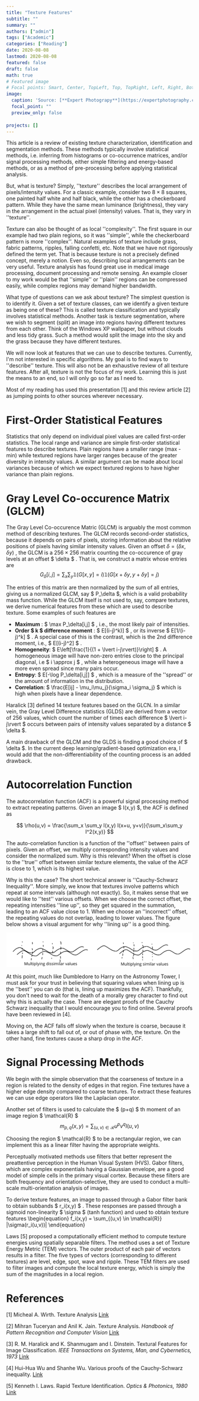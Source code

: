 ```yaml
---
title: "Texture Features"
subtitle: ""
summary: ""
authors: ["admin"]
tags: ["Academic"]
categories: ["Reading"]
date: 2020-08-08
lastmod: 2020-08-08
featured: false
draft: false
math: true
# Featured image
# Focal points: Smart, Center, TopLeft, Top, TopRight, Left, Right, BottomLeft, Bottom, BottomRight.
image:
  caption: 'Source: [**Expert Photograpy**](https://expertphotography.com/wp-content/uploads/2018/09/texture-photography-wood-bark.jpg)'
  focal_point: ""
  preview_only: false

projects: []
---
```


This article is a review of existing texture characterization, identification and segmentation methods. These methods typically involve statistical methods, i.e. inferring from histograms or co-occurrence matrices, and/or signal processing methods, either simple filtering and energy-based methods, or as a method of pre-processing before applying statistical analysis.

But, what is texture? Simply, ''texture'' describes the local arrangement of pixels/intensity values. For a classic example, consider two $8\times 8$ squares, one painted half white and half black, while the other has a checkerboard pattern. While they have the same mean luminance (brightness), they vary in the arrangement in the actual pixel (intensity) values. That is, they vary in ''texture''. 

Texture can also be thought of as local ''complexity''. The first square in our example had two plain regions, so it was ''simple'', while the checkerboard pattern is more ''complex''. Natural examples of texture include grass, fabric patterns, ripples, falling confetti, etc. Note that we have not rigorously defined the term yet. That is because texture is not a precisely defined concept, merely a notion. Even so, describing local arrangements can be very useful. Texture analysis has found great use in medical image processing, document processing and remote sensing. An example closer to my work would be that ''simple'' or ''plain'' regions can be compressed easily, while complex regions may demand higher bandwidth. 

What type of questions can we ask about texture? The simplest question is to identify it. Given a set of texture classes, can we identify a given texture as being one of these? This is called texture classification and typically involves statistical methods. Another task is texture segmentation, where we wish to segment (split) an image into regions having different textures from each other. Think of the Windows XP wallpaper, but without clouds and less tidy grass. Such a method would split the image into the sky and the grass because they have different textures.

We will now look at features that we can use to describe textures. Currently, I'm not interested in specific algorithms. My goal is to find ways to ''describe'' texture. This will also not be an exhaustive review of all texture features. After all, texture is not the focus of my work. Learning this is just the means to an end, so I will only go so far as I need to.

Most of my reading has used this presentation [1] and this review article [2] as jumping points to other sources wherever necessary.

# First-Order Statistical Features
Statistics that only depend on individual pixel values are called first-order statistics. The local range and variance are simple first-order statistical features to describe textures. Plain regions have a smaller range (max - min) while textured regions have larger ranges because of the greater diversity in intensity values. A similar argument can be made about local variances because of which we expect textured regions to have higher variance than plain regions.

# Gray Level Co-occurence Matrix (GLCM)
The Gray Level Co-occurence Matric (GLCM) is arguably the most common method of describing textures. The GLCM records second-order statistics, because it depends on pairs of pixels, storing information about the relative positions of pixels having similar intensity values. Given an offset  $\delta = (\delta x, \delta y)$ , the GLCM is a $256 \times 256$ matrix counting the co-occurence of gray levels at an offset  $ \delta $ . That is, we construct a matrix whose entries are
 $$ G_{\delta}[i,j] = \sum_x \sum_y \mathbb{1}(G[x,y] = i) \mathbb{1}(G[x+\delta y,y+\delta y] = j) $$ 

The entries of this matrix are then normalized by the sum of all entries, giving us a normalized GLCM, say  $ P_\delta $, which is a valid probability mass function. While the GLCM itself is not used to, say, compare textures, we derive numerical features from these which are used to describe texture. Some examples of such features are
* **Maximum** :  $ \max P_\delta[i,j] $ , i.e., the most likely pair of intensities.
* **Order $ k $ difference moment** : $ E[(i-j)^k)] $ , or its inverse  $ E[1/(i-j)^k] $ . A special case of this is the contrast, which is the 2nd difference moment, i.e.,  $ E[(i-j)^2] $ .
* **Homogeneity**: $ E\left[\frac{1}{(1 + \lvert i-j\rvert)}\right] $ . A homogeneous image will have non-zero entries close to the principal diagonal, i.e  $ i \approx j $ , while a heterogeneous image will have a more even spread since many pairs occur.
* **Entropy**: $ E[-\log P_\delta[i,j]] $ , which is a measure of the ''spread'' or the amount of information in the distribution.
* **Correlation**: $ \frac{E[ij] - \mu_i\mu_j}{\sigma_i \sigma_j} $  which is high when pixels have a linear dependence.

Haralick [3] defined 14 texture features based on the GLCN. In a similar vein, the Gray Level Difference statistics (GLDS) are derived from a vector of 256 values, which count the number of times each difference  $ \lvert i-j\rvert $  occurs between pairs of intensity values separated by a distance  $ \delta $.

A main drawback of the GLCM and the GLDS is finding a good choice of  $ \delta $. In the current deep learning/gradient-based optimization era, I would add that the non-differentiability of the counting process is an added drawback.

# Autocorrelation Function
The autocorrelation function (ACF) is a powerful signal processing method to extract repeating patterns. Given an image  $ I(x,y) $,  the ACF is defined as 

$$ \rho(u,v) = \frac{\sum_x \sum_y I(x,y) I(x+u, y+v)}{\sum_x\sum_y I^2(x,y)} $$

The auto-correlation function is a function of the ''offset'' between pairs of pixels. Given an offset, we multiply corresponding intensity values and consider the normalized sum. Why is this relevant? When the offset is close to the ''true'' offset between similar texture elements, the value of the ACF is close to 1, which is its highest value. 

Why is this the case? The short technical answer is ''Cauchy-Schwarz Inequality''. More simply, we know that textures involve patterns which repeat at some intervals (although not exactly). So, it makes sense that we would like to ''test'' various offsets. When we choose the correct offset, the repeating intensities ''line up'', so they get squared in the summation, leading to an ACF value close to 1. When we choose an ''incorrect'' offset, the repeating values do not overlap, leading to lower values. The figure below shows a visual argument for why ''lining up'' is a good thing.

![Visualizing Cauchy-Schwarz Inequality](cs_ineq.png)

At this point, much like Dumbledore to Harry on the Astronomy Tower, I must ask for your trust in believing that squaring values when lining up is the ''best'' you can do (that is, lining up maximizes the ACF). Thankfully, you don't need to wait for the death of a morally grey character to find out why this is actually the case. There are elegant proofs of the Cauchy Schwarz inequality that I would encourage you to find online. Several proofs have been reviewed in [4].

Moving on, the ACF falls off slowly when the texture is coarse, because it takes a large shift to fall out of, or out of phase with, the texture. On the other hand, fine textures cause a sharp drop in the ACF.


# Signal Processing Methods
We begin with the simple observation that the coarseness of texture in a region is related to the density of edges in that region. Fine textures have a higher edge density compared to coarse textures. To extract these features we can use edge operators like the Laplacian operator. 

Another set of filters is used to calculate the  $ (p+q) $  th moment of an image region  $ \mathcal{R} $ 
$$  m_{p,q}(x,y) = \sum_{(u,v) \in \mathcal{R}} u^p v^q I(u,v)  $$ 

Choosing the region  $ \mathcal{R} $  to be a rectangular region, we can implement this as a linear filter having the appropriate weights.

Perceptually motivated methods use filters that better represent the preattentive perception in the Human Visual System (HVS). Gabor filters, which are complex exponentials having a Gaussian envelope, are a good model of simple cells in the primary visual cortex. Because these filters are both frequency and orientation-selective, they are used to conduct a multi-scale multi-orientation analysis of images.

To derive texture features, an image to passed through a Gabor filter bank to obtain subbands  $ r_i(x,y) $ . These responses are passed through a sigmoid non-linearity  $ \sigma $  (tanh function) and used to obtain texture features
\begin{equation}
    f_i(x,y) = \sum_{(u,v) \in \mathcal{R}} |\sigma(r_i(u,v))|
\end{equation}

Laws [5] proposed a computationally efficient method to compute texture energies using spatially separable filters. The method uses a set of Texture Energy Metric (TEM) vectors. The outer product of each pair of vectors results in a filter. The five types of vectors (corresponding to different textures) are level, edge, spot, wave and ripple. 
These TEM filters are used to filter images and compute the local texture energy, which is simply the sum of the magnitudes in a local region.

# References
[1] Micheal A. Wirth. Texture Analysis [Link](http://www.cyto.purdue.edu/cdroms/micro2/content/education/wirth06.pdf)

[2] Mihran Tuceryan and Anil K. Jain. Texture Analysis. _Handbook of Pattern Recognition and Computer Vision_ [Link](https://www.worldscientific.com/doi/abs/10.1142/9789814343138_0010)

[3] R. M. Haralick and K. Shanmugam and I. Dinstein. Textural Features for Image Classification. _IEEE Transactions on Systems, Man, and Cybernetics, 1973_ [Link](http://haralick.org/journals/TexturalFeatures.pdf)

[4] Hui-Hua Wu and Shanhe Wu. Various proofs of the Cauchy-Schwarz inequality. [Link](https://www.statisticshowto.com/wp-content/uploads/2016/06/Cauchy-Schwarzinequality.pdf)

[5] Kenneth I. Laws. Rapid Texture Identification. _Optics & Photonics, 1980_ [Link](https://www.spiedigitallibrary.org/conference-proceedings-of-spie/0238/0000/Rapid-Texture-Identification/10.1117/12.959169.short)